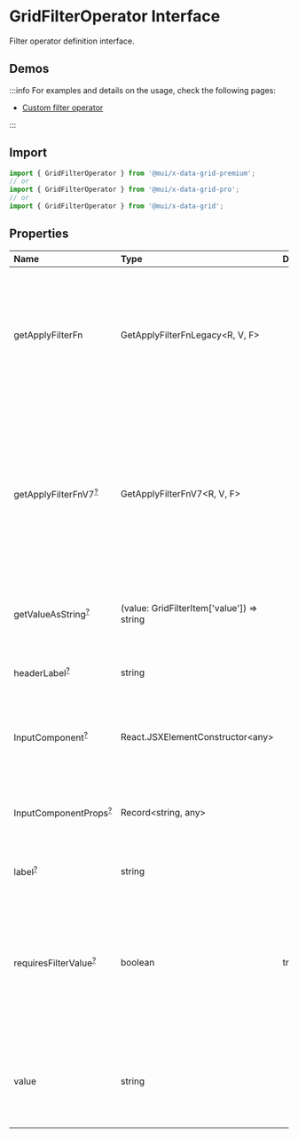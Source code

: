 # GridFilterOperator Interface

<p class="description">Filter operator definition interface.</p>

## Demos

:::info
For examples and details on the usage, check the following pages:

- [Custom filter operator](/x/react-data-grid/filtering/customization/#create-a-custom-operator)

:::

## Import

```js
import { GridFilterOperator } from '@mui/x-data-grid-premium';
// or
import { GridFilterOperator } from '@mui/x-data-grid-pro';
// or
import { GridFilterOperator } from '@mui/x-data-grid';
```

## Properties

| Name                                                                                                  | Type                                                                         | Default                                | Description                                                                                                                                                                                                               |
| :---------------------------------------------------------------------------------------------------- | :--------------------------------------------------------------------------- | :------------------------------------- | :------------------------------------------------------------------------------------------------------------------------------------------------------------------------------------------------------------------------ |
| <span class="prop-name">getApplyFilterFn</span>                                                       | <span class="prop-type">GetApplyFilterFnLegacy&lt;R, V, F&gt;</span>         |                                        | The callback that generates a filtering function for a given filter item and column.<br />This function can return `null` to skip filtering for this item and column.                                                     |
| <span class="prop-name optional">getApplyFilterFnV7<sup><abbr title="optional">?</abbr></sup></span>  | <span class="prop-type">GetApplyFilterFnV7&lt;R, V, F&gt;</span>             |                                        | The callback that generates a filtering function for a given filter item and column.<br />This function can return `null` to skip filtering for this item and column.<br />This function uses the more performant V7 API. |
| <span class="prop-name optional">getValueAsString<sup><abbr title="optional">?</abbr></sup></span>    | <span class="prop-type">(value: GridFilterItem['value']) =&gt; string</span> |                                        | Converts the value of a filter item to a human-readable form.                                                                                                                                                             |
| <span class="prop-name optional">headerLabel<sup><abbr title="optional">?</abbr></sup></span>         | <span class="prop-type">string</span>                                        |                                        | The label of the filter shown in header filter row.                                                                                                                                                                       |
| <span class="prop-name optional">InputComponent<sup><abbr title="optional">?</abbr></sup></span>      | <span class="prop-type">React.JSXElementConstructor&lt;any&gt;</span>        |                                        | The input component to render in the filter panel for this filter operator.                                                                                                                                               |
| <span class="prop-name optional">InputComponentProps<sup><abbr title="optional">?</abbr></sup></span> | <span class="prop-type">Record&lt;string, any&gt;</span>                     |                                        | The props to pass to the input component in the filter panel for this filter operator.                                                                                                                                    |
| <span class="prop-name optional">label<sup><abbr title="optional">?</abbr></sup></span>               | <span class="prop-type">string</span>                                        |                                        | The label of the filter operator.                                                                                                                                                                                         |
| <span class="prop-name optional">requiresFilterValue<sup><abbr title="optional">?</abbr></sup></span> | <span class="prop-type">boolean</span>                                       | <span class="prop-default">true</span> | If `false`, filter operator doesn't require user-entered value to work.<br />Usually should be set to `false` for filter operators that don't have `InputComponent` (for example `isEmpty`)                               |
| <span class="prop-name">value</span>                                                                  | <span class="prop-type">string</span>                                        |                                        | The name of the filter operator.<br />It will be matched with the `operator` property of the filter items.                                                                                                                |
